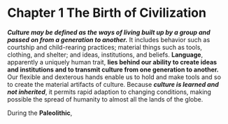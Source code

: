 # Chapter 1 The Birth of Civilization

***Culture may be defined as the ways of living built up by a group and passed on from a generation to another.*** It includes behavior such as courtship and child-rearing practices; material things such as tools, clothing, and shelter; and ideas, institutions, and beliefs. **Language**, apparently a uniquely human trait, **lies behind our ability to create ideas and institutions and to transmit culture from one generation to another.** Our flexible and dexterous hands enable us to hold and make tools and so to create the material artifacts of culture. Because ***culture is learned and not inherited***, it permits rapid adaption to changing conditions, making possible the spread of humanity to almost all the lands of the globe.

During the **Paleolithic**, 